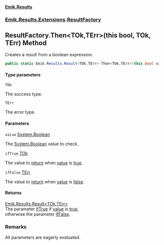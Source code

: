 #### [Emik.Results](index.md 'index')
### [Emik.Results.Extensions](Emik.Results.Extensions.md 'Emik.Results.Extensions').[ResultFactory](ResultFactory.md 'Emik.Results.Extensions.ResultFactory')

## ResultFactory.Then<TOk,TErr>(this bool, TOk, TErr) Method

Creates a result from a boolean expression.

```csharp
public static Emik.Results.Result<TOk,TErr> Then<TOk,TErr>(this bool value, TOk ifTrue, TErr ifFalse);
```
#### Type parameters

<a name='Emik.Results.Extensions.ResultFactory.Then_TOk,TErr_(thisbool,TOk,TErr).TOk'></a>

`TOk`

The success type.

<a name='Emik.Results.Extensions.ResultFactory.Then_TOk,TErr_(thisbool,TOk,TErr).TErr'></a>

`TErr`

The error type.
#### Parameters

<a name='Emik.Results.Extensions.ResultFactory.Then_TOk,TErr_(thisbool,TOk,TErr).value'></a>

`value` [System.Boolean](https://docs.microsoft.com/en-us/dotnet/api/System.Boolean 'System.Boolean')

The [System.Boolean](https://docs.microsoft.com/en-us/dotnet/api/System.Boolean 'System.Boolean') value to check.

<a name='Emik.Results.Extensions.ResultFactory.Then_TOk,TErr_(thisbool,TOk,TErr).ifTrue'></a>

`ifTrue` [TOk](ResultFactory.Then.OVnxRpbdfG0RGqTdXCPMHA.md#Emik.Results.Extensions.ResultFactory.Then_TOk,TErr_(thisbool,TOk,TErr).TOk 'Emik.Results.Extensions.ResultFactory.Then<TOk,TErr>(this bool, TOk, TErr).TOk')

The value to [return](https://docs.microsoft.com/en-us/dotnet/csharp/language-reference/keywords/return 'https://docs.microsoft.com/en-us/dotnet/csharp/language-reference/keywords/return') when [value](ResultFactory.Then.OVnxRpbdfG0RGqTdXCPMHA.md#Emik.Results.Extensions.ResultFactory.Then_TOk,TErr_(thisbool,TOk,TErr).value 'Emik.Results.Extensions.ResultFactory.Then<TOk,TErr>(this bool, TOk, TErr).value') is [true](https://docs.microsoft.com/en-us/dotnet/csharp/language-reference/builtin-types/bool 'https://docs.microsoft.com/en-us/dotnet/csharp/language-reference/builtin-types/bool').

<a name='Emik.Results.Extensions.ResultFactory.Then_TOk,TErr_(thisbool,TOk,TErr).ifFalse'></a>

`ifFalse` [TErr](ResultFactory.Then.OVnxRpbdfG0RGqTdXCPMHA.md#Emik.Results.Extensions.ResultFactory.Then_TOk,TErr_(thisbool,TOk,TErr).TErr 'Emik.Results.Extensions.ResultFactory.Then<TOk,TErr>(this bool, TOk, TErr).TErr')

The value to [return](https://docs.microsoft.com/en-us/dotnet/csharp/language-reference/keywords/return 'https://docs.microsoft.com/en-us/dotnet/csharp/language-reference/keywords/return') when [value](ResultFactory.Then.OVnxRpbdfG0RGqTdXCPMHA.md#Emik.Results.Extensions.ResultFactory.Then_TOk,TErr_(thisbool,TOk,TErr).value 'Emik.Results.Extensions.ResultFactory.Then<TOk,TErr>(this bool, TOk, TErr).value') is [false](https://docs.microsoft.com/en-us/dotnet/csharp/language-reference/builtin-types/bool 'https://docs.microsoft.com/en-us/dotnet/csharp/language-reference/builtin-types/bool').

#### Returns
[Emik.Results.Result&lt;](Result_TOk,TErr_.md 'Emik.Results.Result<TOk,TErr>')[TOk](ResultFactory.Then.OVnxRpbdfG0RGqTdXCPMHA.md#Emik.Results.Extensions.ResultFactory.Then_TOk,TErr_(thisbool,TOk,TErr).TOk 'Emik.Results.Extensions.ResultFactory.Then<TOk,TErr>(this bool, TOk, TErr).TOk')[,](Result_TOk,TErr_.md 'Emik.Results.Result<TOk,TErr>')[TErr](ResultFactory.Then.OVnxRpbdfG0RGqTdXCPMHA.md#Emik.Results.Extensions.ResultFactory.Then_TOk,TErr_(thisbool,TOk,TErr).TErr 'Emik.Results.Extensions.ResultFactory.Then<TOk,TErr>(this bool, TOk, TErr).TErr')[&gt;](Result_TOk,TErr_.md 'Emik.Results.Result<TOk,TErr>')  
The parameter [ifTrue](ResultFactory.Then.OVnxRpbdfG0RGqTdXCPMHA.md#Emik.Results.Extensions.ResultFactory.Then_TOk,TErr_(thisbool,TOk,TErr).ifTrue 'Emik.Results.Extensions.ResultFactory.Then<TOk,TErr>(this bool, TOk, TErr).ifTrue') if [value](ResultFactory.Then.OVnxRpbdfG0RGqTdXCPMHA.md#Emik.Results.Extensions.ResultFactory.Then_TOk,TErr_(thisbool,TOk,TErr).value 'Emik.Results.Extensions.ResultFactory.Then<TOk,TErr>(this bool, TOk, TErr).value') is [true](https://docs.microsoft.com/en-us/dotnet/csharp/language-reference/builtin-types/bool 'https://docs.microsoft.com/en-us/dotnet/csharp/language-reference/builtin-types/bool'),  
otherwise the parameter [ifFalse](ResultFactory.Then.OVnxRpbdfG0RGqTdXCPMHA.md#Emik.Results.Extensions.ResultFactory.Then_TOk,TErr_(thisbool,TOk,TErr).ifFalse 'Emik.Results.Extensions.ResultFactory.Then<TOk,TErr>(this bool, TOk, TErr).ifFalse').

### Remarks
  
All parameters are eagerly evaluated.